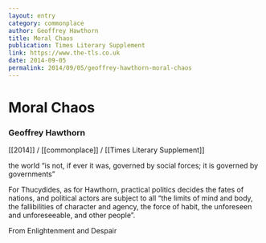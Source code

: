 ```yaml
---
layout: entry
category: commonplace
author: Geoffrey Hawthorn
title: Moral Chaos
publication: Times Literary Supplement
link: https://www.the-tls.co.uk
date: 2014-09-05
permalink: 2014/09/05/geoffrey-hawthorn-moral-chaos
---
```


# Moral Chaos

### Geoffrey Hawthorn

[[2014]] / [[commonplace]] / [[Times Literary Supplement]]

the world “is not, if ever it was, governed by social forces; it is governed by governments” 

For Thucydides, as for Hawthorn, practical politics decides the fates of nations, and political actors are subject to all “the limits of mind and body, the fallibilities of character and agency, the force of habit, the unforeseen and unforeseeable, and other people”.  

From Enlightenment and Despair